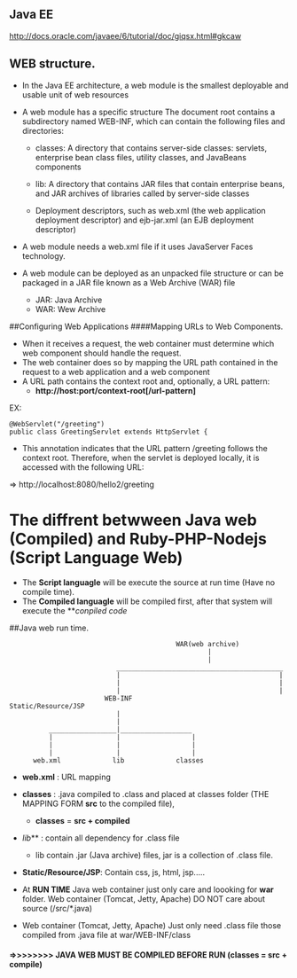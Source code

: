 ## Java EE

http://docs.oracle.com/javaee/6/tutorial/doc/giqsx.html#gkcaw

## WEB structure.
- In the Java EE architecture, a web module is the smallest deployable and usable unit of web resources
- A web module has a specific structure
The document root contains a subdirectory named WEB-INF, which can contain the following files and directories:
  - classes: A directory that contains server-side classes: servlets, enterprise bean class files, utility classes, and JavaBeans components

  - lib: A directory that contains JAR files that contain enterprise beans, and JAR archives of libraries called by server-side classes

  - Deployment descriptors, such as web.xml (the web application deployment descriptor) and ejb-jar.xml (an EJB deployment descriptor)
  
- A web module needs a web.xml file if it uses JavaServer Faces technology.

- A web module can be deployed as an unpacked file structure or can be packaged in a JAR file known as a Web Archive (WAR) file
  - JAR: Java Archive
  - WAR: Wew Archive

##Configuring Web Applications
####Mapping URLs to Web Components.

- When it receives a request, the web container must determine which web component should handle the request.
- The web container does so by mapping the URL path contained in the request to a web application and a web component
- A URL path contains the context root and, optionally, a URL pattern:
  - **http://host:port/context-root[/url-pattern]**

EX:
```
@WebServlet("/greeting")
public class GreetingServlet extends HttpServlet {
```

- This annotation indicates that the URL pattern /greeting follows the context root. Therefore, when the servlet is deployed locally, it is accessed with the following URL:

=> http://localhost:8080/hello2/greeting

# The diffrent betwween Java web (Compiled) and Ruby-PHP-Nodejs (Script Language Web)

  - The **Script languagle** will be execute the source at run time (Have no compile time).
  - The **Compiled languagle** will be compiled first, after that system will execute the ***conpiled code*

##Java web run time.

                                              WAR(web archive)
                                                      |
                                                      |
                               __________________________________________
                               |                                        |
                               |                                        |
                               |                                        |
                            WEB-INF                          Static/Resource/JSP
                               |
                               |
              _________________|__________________
              |                |                  |
              |                |                  |
              |                |                  |
          web.xml             lib             classes
          
  - **web.xml** : URL mapping
  - **classes** : .java compiled to .class and placed at classes folder  (THE MAPPING FORM **src** to the compiled file), 
    - **classes** = **src + compiled** 
  - *lib***     : contain all dependency for .class file
    - lib contain .jar (Java archive) files, jar is a collection of .class file.
  - **Static/Resource/JSP**: Contain css, js, html, jsp.....
          
  - At **RUN TIME** Java web container just only care and loooking for **war** folder. Web container (Tomcat, Jetty, Apache) DO NOT care about source (/src/*.java)
  - Web container (Tomcat, Jetty, Apache) Just only need .class file those compiled from .java file at war/WEB-INF/class
  


  #### =>>>>>>>> JAVA WEB MUST BE COMPILED BEFORE RUN **(classes = src + compile)**
